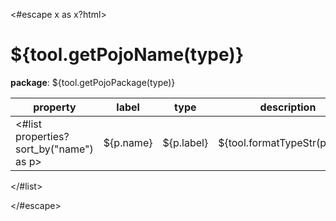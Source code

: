 <#escape x as x?html> 
# ${tool.getPojoName(type)}

**package**: ${tool.getPojoPackage(type)}

| property | label | type  | description |
| -------- | ---- | ---- | ----------- |
<#list properties?sort_by("name") as p>| ${p.name} | ${p.label} | ${tool.formatTypeStr(p.type)} | ${tool.tableSafe(p.description)} | 
</#list>

</#escape>